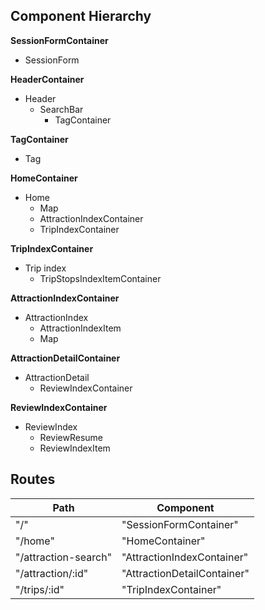 ## Component Hierarchy

**SessionFormContainer**
 - SessionForm

**HeaderContainer**
- Header
  * SearchBar
    - TagContainer

**TagContainer**
- Tag

**HomeContainer**
- Home
  * Map
  - AttractionIndexContainer
  - TripIndexContainer

**TripIndexContainer**
- Trip index
  * TripStopsIndexItemContainer


**AttractionIndexContainer**
- AttractionIndex
  * AttractionIndexItem
  * Map

**AttractionDetailContainer**
- AttractionDetail
  * ReviewIndexContainer

**ReviewIndexContainer**
- ReviewIndex
  - ReviewResume
  * ReviewIndexItem

## Routes

|Path                           | Component                   |
|-------------------------------|-----------------------------|
| "/"                           | "SessionFormContainer"      |
| "/home"                       | "HomeContainer"             |
| "/attraction-search"          | "AttractionIndexContainer"  |
| "/attraction/:id"             | "AttractionDetailContainer" |
| "/trips/:id"                  | "TripIndexContainer"        |

